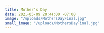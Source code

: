```yaml
---
title: Mother's Day
date: 2021-05-09 20:44:00 -07:00
image: "/uploads/MothersDayFinal.jpg"
small_image: "/uploads/MothersDayFinal.jpg"
---
```


